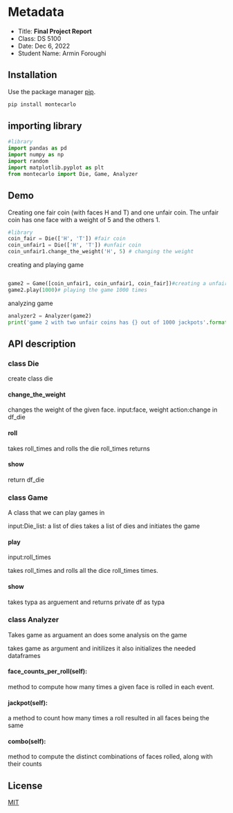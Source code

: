 
# Metadata

* Title: **Final Project Report**
* Class: DS 5100
* Date: Dec 6, 2022
* Student Name: Armin Foroughi


## Installation

Use the package manager [pip](https://pip.pypa.io/en/stable/).

```bash
pip install montecarlo
```

## importing library 

```python
#library
import pandas as pd
import numpy as np
import random
import matplotlib.pyplot as plt
from montecarlo import Die, Game, Analyzer
```
## Demo
Creating one fair coin (with faces H and T) and one unfair coin. 
The unfair coin has one face with a weight of 5 and the others 1.
```python
#library
coin_fair = Die(['H', 'T']) #fair coin
coin_unfair1 = Die(['H', 'T']) #unfair coin
coin_unfair1.change_the_weight('H', 5) # changing the weight

```
creating and playing game 
```python

game2 = Game([coin_unfair1, coin_unfair1, coin_fair])#creating a unfair game variable 
game2.play(1000)# playing the game 1000 times 
```
analyzing game 
```python
analyzer2 = Analyzer(game2)
print('game 2 with two unfair coins has {} out of 1000 jackpots'.format(analyzer2.jackpot()))
```
## API description
### class Die 
create class die 

#### change_the_weight
        
changes the weight of the given face.
        input:face, weight
        action:change in df_die

#### roll
takes roll_times and rolls the die roll_times 
returns 

#### show

return df_die

### class Game
A class that we can play games in 
 
input:Die_list: a list of dies 
takes a list of dies and initiates the game

#### play
input:roll_times 

takes roll_times and rolls all the dice roll_times times.


#### show

takes typa as arguement and returns private df as typa



### class Analyzer

Takes game as arguament an does some analysis on the game

takes game as argument and initilizes it also initializes the needed dataframes

#### face_counts_per_roll(self):
  
method to compute how many times a given face is rolled in each event.

#### jackpot(self):

a method to count how many times a roll resulted in all faces being the same

#### combo(self):

method to compute the distinct combinations of faces rolled, along with their counts

## License

[MIT](https://choosealicense.com/licenses/mit/)
